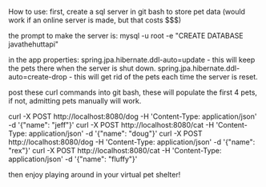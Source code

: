 
How to use:
first, create a sql server in git bash to store pet data (would work if an online server is made, but that costs $$$)

the prompt to make the server is:
mysql -u root -e "CREATE DATABASE javathehuttapi"

in the app properties:
spring.jpa.hibernate.ddl-auto=update - this will keep the pets there when the server is shut down.
spring.jpa.hibernate.ddl-auto=create-drop - this will get rid of the pets each time the server is reset.

post these curl commands into git bash, these will populate the first 4 pets, if not, admitting pets manually will work.

curl -X POST http://localhost:8080/dog -H 'Content-Type: application/json' -d '{"name": "jeff"}'
curl -X POST http://localhost:8080/cat -H 'Content-Type: application/json' -d '{"name": "doug"}'
curl -X POST http://localhost:8080/dog -H 'Content-Type: application/json' -d '{"name": "rex"}'
curl -X POST http://localhost:8080/cat -H 'Content-Type: application/json' -d '{"name": "fluffy"}'

then enjoy playing around in your virtual pet shelter!

